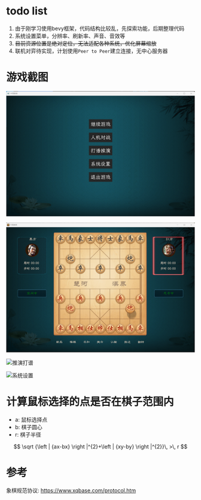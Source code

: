 
# todo list

1. 由于刚学习使用bevy框架，代码结构比较乱，先探索功能，后期整理代码
2. 系统设置菜单，分辨率、刷新率、声音、音效等
3. ~~目前资源位置是绝对定位，无法适配各种系统，优化屏幕缩放~~
4. 联机对弈待实现，计划使用`Peer to Peer`建立连接，无中心服务器

# 游戏截图

![游戏菜单](./docs/doc_menu.png)

![人机对弈](./docs/doc_ai_game.png)

![推演打谱](./docs/doc_deduce_game.png)

![系统设置](./docs/doc_setting.png)


# 计算鼠标选择的点是否在棋子范围内
- a: 鼠标选择点
- b: 棋子圆心
- r: 棋子半径

$$ \sqrt {\left | {ax-bx} \right |^{2}+\left | {xy-by} \right |^{2}}\, >\, r $$


# 参考

象棋规范协议: https://www.xqbase.com/protocol.htm
